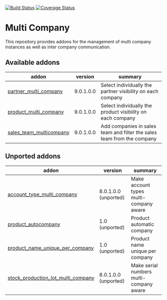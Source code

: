 [![Build Status](https://travis-ci.org/OCA/multi-company.svg?branch=9.0)](https://travis-ci.org/OCA/multi-company)
[![Coverage Status](https://coveralls.io/repos/OCA/multi-company/badge.png?branch=9.0)](https://coveralls.io/r/OCA/multi-company?branch=9.0)

Multi Company
=============

This repository provides addons for the management of multi company instances
as well as inter company communication.



[//]: # (addons)

Available addons
----------------
addon | version | summary
--- | --- | ---
[partner_multi_company](partner_multi_company/) | 9.0.1.0.0 | Select individually the partner visibility on each company
[product_multi_company](product_multi_company/) | 9.0.1.0.0 | Select individually the product visibility on each company
[sales_team_multicompany](sales_team_multicompany/) | 9.0.1.0.0 | Add companies in sales team and filter the sales team from the company

Unported addons
---------------
addon | version | summary
--- | --- | ---
[account_type_multi_company](account_type_multi_company/) | 8.0.1.0.0 (unported) | Make account types multi-company aware
[product_autocompany](product_autocompany/) | 1.0 (unported) | Product automatic company
[product_name_unique_per_company](product_name_unique_per_company/) | 1.0 (unported) | Product name unique per company
[stock_production_lot_multi_company](stock_production_lot_multi_company/) | 8.0.1.0.0 (unported) | Make serial numbers multi-company aware

[//]: # (end addons)
